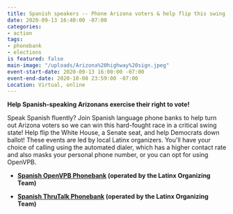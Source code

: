 ```yaml
---
title: Spanish speakers -- Phone Arizona voters & help flip this swing state!
date: 2020-09-13 16:40:00 -07:00
categories:
- action
tags:
- phonebank
- elections
is featured: false
main-image: "/uploads/Arizona%20highway%20sign.jpeg"
event-start-date: 2020-09-13 16:00:00 -07:00
event-end-date: 2020-10-08 23:59:00 -07:00
Location: Virtual, online
---
```


**Help Spanish-speaking Arizonans exercise their right to vote!**

Speak Spanish fluently? Join Spanish language phone banks to help turn out Arizona voters so we can win this hard-fought race  in a critical swing state! Help flip the White House, a Senate seat, and help Democrats down ballot! These events are led by local Latinx organizers. You'll have your choice of calling using the automated dialer, which has a higher contact rate and also masks your personal phone number, or you can opt for using OpenVPB.

* **[Spanish OpenVPB Phonebank](https://www.mobilize.us/missionforaz/event/278082/) (operated by the Latinx Organizing Team)**

* **[Spanish ThruTalk Phonebank](https://www.mobilize.us/missionforaz/event/296911/) (operated by the Latinx Organizing Team)**